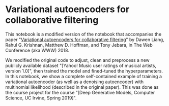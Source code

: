 # Variational autoencoders for collaborative filtering

This notebook is a modified version of the notebook that accompanies the paper "[Variational autoencoders for collaborative filtering](https://arxiv.org/abs/1802.05814)" by Dawen Liang, Rahul G. Krishnan, Matthew D. Hoffman, and Tony Jebara, in The Web Conference (aka WWW) 2018.

We modified the original code to adjust, clean and preprocess a new publicly available dataset "[Yahoo! Music user ratings of musical artists, version 1.0]", then trained the model and fined-tuned the hyperparameters. 
In this notebook, we show a complete self-contained example of training a variational autoencoder (as well as a denoising autoencoder) with multinomial likelihood (described in the original paper).
This was done as the course project for the course "[Deep Generative Models, Computer Science, UC Irvine, Spring 2019]".
